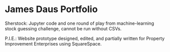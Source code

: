 # James Daus Portfolio

Sherstock: Jupyter code and one round of play from machine-learning stock guessing challenge, cannot be run without CSVs.

P.I.E.: Website prototype designed, edited, and partially written for Property Improvement Enterprises using SquareSpace.
